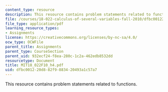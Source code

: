 ```yaml
---
content_type: resource
description: This resource contains problem statements related to functions.
file: /courses/18-022-calculus-of-several-variables-fall-2010/dfbc001220d882f9883420493a1c57a7_MIT18_022F10_h4.pdf
file_type: application/pdf
learning_resource_types:
- Assignments
license: https://creativecommons.org/licenses/by-nc-sa/4.0/
ocw_type: OCWFile
parent_title: Assignments
parent_type: CourseSection
parent_uid: 932ecf24-f8ea-280c-1c2a-462edb8532dd
resourcetype: Document
title: MIT18_022F10_h4.pdf
uid: dfbc0012-20d8-82f9-8834-20493a1c57a7
---
```

This resource contains problem statements related to functions.